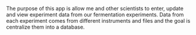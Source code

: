 The purpose of this app is allow me and other scientists to enter, update and view experiment data from our fermentation experiments. Data from each experiment comes from different instruments and files and the goal is centralize them into a database.
